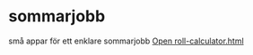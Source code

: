 # sommarjobb
små appar för ett enklare sommarjobb
[Open roll-calculator.html](https://github.com/your-username/your-repo-name/blob/main/roll-calculator.html)
